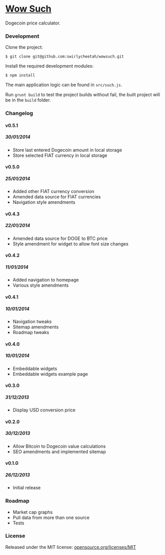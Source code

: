 # [Wow Such][1]

Dogecoin price calculator.

### Development

Clone the project:

`$ git clone git@github.com:swirlycheetah/wowsuch.git`

Install the required development modules:

`$ npm install`

The main application logic can be found in `src/such.js`.

Run `grunt build` to test the project builds without fail, the built project will be in the `build` folder.

### Changelog

#### v0.5.1
##### 30/01/2014

* Store last entered Dogecoin amount in local storage
* Store selected FIAT currency in local storage

#### v0.5.0
##### 25/01/2014

* Added other FIAT currency conversion
* Amended data source for FIAT currencies
* Navigation style amendments

#### v0.4.3
##### 22/01/2014

* Amended data source for DOGE to BTC price
* Style amendment for widget to allow font size changes

#### v0.4.2
##### 11/01/2014

* Added navigation to homepage
* Various style amendments

#### v0.4.1
##### 10/01/2014

* Navigation tweaks
* Sitemap amendments
* Roadmap tweaks

#### v0.4.0
##### 10/01/2014

* Embeddable widgets
* Embeddable widgets example page

#### v0.3.0
##### 31/12/2013

* Display USD conversion price

#### v0.2.0
##### 30/12/2013

* Allow Bitcoin to Dogecoin value calculations
* SEO amendments and implemented sitemap

#### v0.1.0
##### 26/12/2013

* Initial release

### Roadmap

* Market cap graphs
* Pull data from more than one source
* Tests

### License

Released under the MIT license: [opensource.org/licenses/MIT][2]

  [1]: http://wowsuch.io
  [2]: http://opensource.org/licenses/MIT